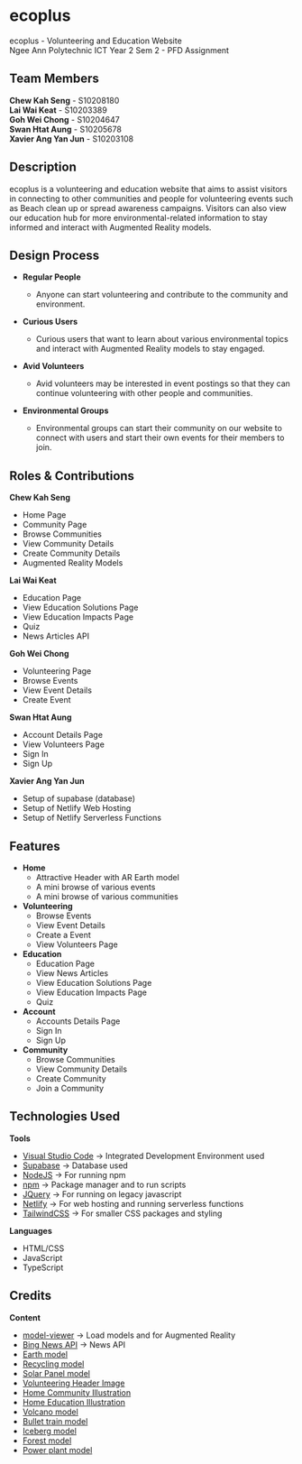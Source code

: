 # ecoplus
ecoplus - Volunteering and Education Website <br>
Ngee Ann Polytechnic ICT Year 2 Sem 2 - PFD Assignment

## Team Members ##
**Chew Kah Seng** - S10208180 <br>
**Lai Wai Keat** - S10203389 <br>
**Goh Wei Chong** - S10204647 <br>
**Swan Htat Aung** - S10205678 <br>
**Xavier Ang Yan Jun** - S10203108 <br>

## Description ##
ecoplus is a volunteering and education website that aims to assist visitors in connecting to other communities and people for volunteering events such as Beach clean up or spread awareness campaigns. Visitors can also view our education hub for more environmental-related information to stay informed and interact with Augmented Reality models.

## Design Process ##
* **Regular People**
    * Anyone can start volunteering and contribute to the community and environment.

* **Curious Users**
    * Curious users that want to learn about various environmental topics and interact with Augmented Reality models to stay engaged.

* **Avid Volunteers**
    * Avid volunteers may be interested in event postings so that they can continue volunteering with other people and communities.

* **Environmental Groups**
    * Environmental groups can start their community on our website to connect with users and start their own events for their members to join.

## Roles & Contributions ##
**Chew Kah Seng**
* Home Page
* Community Page
* Browse Communities
* View Community Details
* Create Community Details
* Augmented Reality Models

**Lai Wai Keat**
* Education Page
* View Education Solutions Page
* View Education Impacts Page
* Quiz
* News Articles API

**Goh Wei Chong**
* Volunteering Page
* Browse Events
* View Event Details
* Create Event

**Swan Htat Aung**
* Account Details Page
* View Volunteers Page
* Sign In
* Sign Up

**Xavier Ang Yan Jun**
* Setup of supabase (database)
* Setup of Netlify Web Hosting
* Setup of Netlify Serverless Functions

## Features ##
* **Home**
    * Attractive Header with AR Earth model
    * A mini browse of various events
    * A mini browse of various communities
* **Volunteering**
  * Browse Events
  * View Event Details
  * Create a Event
  * View Volunteers Page
* **Education**
  * Education Page
  * View News Articles
  * View Education Solutions Page
  * View Education Impacts Page
  * Quiz
* **Account**
  * Accounts Details Page
  * Sign In
  * Sign Up
* **Community**
  * Browse Communities
  * View Community Details
  * Create Community
  * Join a Community
## Technologies Used ##
**Tools**
* [Visual Studio Code](https://code.visualstudio.com/) → Integrated Development Environment used
* [Supabase](https://supabase.io/) → Database used
* [NodeJS](https://nodejs.org/en/) → For running npm
* [npm](https://www.npmjs.com/) → Package manager and to run scripts
* [JQuery](https://jquery.com/) → For running on legacy javascript
* [Netlify](https://www.netlify.com/) → For web hosting and running serverless functions
* [TailwindCSS](https://tailwindcss.com/) → For smaller CSS packages and styling

**Languages**
* HTML/CSS
* JavaScript
* TypeScript

## Credits ##
**Content**
* [model-viewer](https://modelviewer.dev/) → Load models and for Augmented Reality
* [Bing News API](https://rapidapi.com/microsoft-azure-org-microsoft-cognitive-services/api/bing-news-search1) → News API
* [Earth model](https://poly.pizza/m/88CP80Kgb-u)
* [Recycling model](https://poly.pizza/m/E3TEFhtsBv)
* [Solar Panel model](https://poly.pizza/m/13JTUb3ngR0)
* [Volunteering Header Image](https://www.freepik.com/premium-photo/group-diversity-people-volunteen-arm-around_3082724.htm#page=1&query=volunteer&position=16&from_view=search)
* [Home Community Illustration](https://www.freepik.com/free-vector/save-planet-recycling-concept_7712300.htm)
* [Home Education Illustration](https://storyset.com/illustration/ice-melting/bro)
* [Volcano model](https://poly.pizza/m/4xoTMiF0D5J)
* [Bullet train model](https://poly.pizza/m/adPIQfcfgBD)
* [Iceberg model](https://poly.pizza/m/edgjUwbVVtl)
* [Forest model](https://poly.pizza/m/2_fv3tn3NG_)
* [Power plant model](https://poly.pizza/m/0Ipa29gN-iV)

